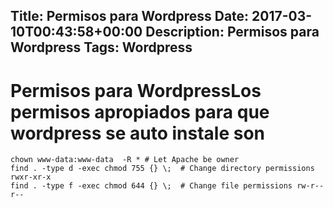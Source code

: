 Title: Permisos para Wordpress
Date: 2017-03-10T00:43:58+00:00
Description: Permisos para Wordpress
Tags: Wordpress
---
# Permisos para WordpressLos permisos apropiados para que wordpress se auto instale son

```
chown www-data:www-data  -R * # Let Apache be owner
find . -type d -exec chmod 755 {} \;  # Change directory permissions rwxr-xr-x
find . -type f -exec chmod 644 {} \;  # Change file permissions rw-r--r--
```
